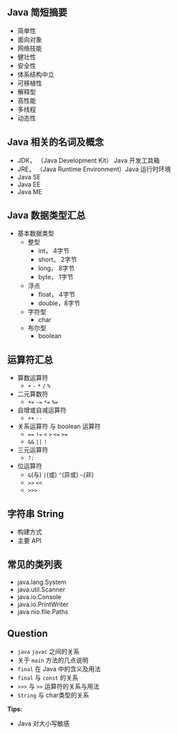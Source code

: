 
## Java 简短摘要
- 简单性
- 面向对象
- 网络技能
- 健壮性
- 安全性
- 体系结构中立
- 可移植性
- 解释型
- 高性能
- 多线程
- 动态性


## Java 相关的名词及概念
- JDK， （Java Development Kit） Java 开发工具箱
- JRE， （Java Runtime Environment）Java 运行时环境
- Java SE
- Java EE
- Java ME

## Java 数据类型汇总
- 基本数据类型
  - 整型
    - int，   4字节
    - short， 2字节
    - long，  8字节
    - byte，  1字节
  - 浮点
    - float， 4字节
    - double，8字节
  - 字符型
    - char
  - 布尔型
    - boolean

## 运算符汇总
- 算数运算符
  - `+` `-` `*` `/` `%`
- 二元算数符
  - `+=` `-=` `*=` `%=`
- 自增或自减运算符
  - `++` `--`
- 关系运算符 与 boolean 运算符
  - `==` `!=` `<` `>` `<=` `>=`
  - `&&` `||` `!`
- 三元运算符
  - `?:`
- 位运算符
  - `&`(与) `|`(或) `^`(异或) `~`(非)
  - `>>` `<<`
  - `>>>`

## 字符串 String

- 构建方式
- 主要 API

## 常见的类列表
- java.lang.System
- java.util.Scanner
- java.io.Console
- java.io.PrintWriter
- java.nio.file.Paths





## Question
- `java` `javac` 之间的关系
- 关于 `main` 方法的几点说明
- `final` 在 Java 中的含义及用法
- `final` 与 `const` 的关系
- `>>>` 与 `>>` 运算符的关系与用法
- `String` 与 char类型的关系




**Tips:**
- Java 对大小写敏感
